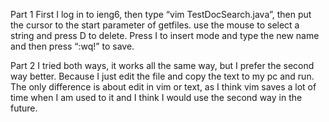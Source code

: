 Part 1
First I log in to ieng6, then type “vim  TestDocSearch.java”, then put the cursor to the start parameter of getfiles. use the mouse to select a string and press D to delete. Press I to insert mode and type the new name and then press “:wq!” to save.

Part 2
I tried both ways, it works all the same way, but I prefer the second way better. Because I just edit the file and copy the text to my pc and run. The only difference is about edit in vim or text, as I think vim saves a lot of time when I am used to it and I think I would use the second way in the future.
